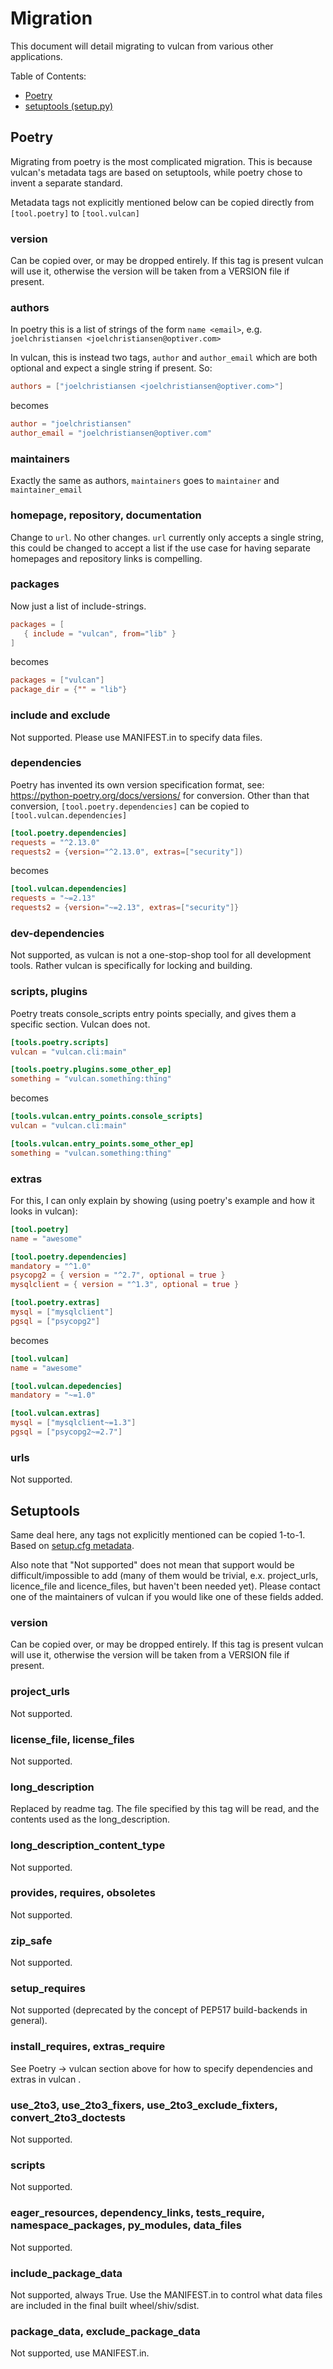 # Migration

This document will detail migrating to vulcan from various other applications.

Table of Contents:

- [Poetry](#Poetry)
- [setuptools (setup.py)](#Setuptools)

## Poetry

Migrating from poetry is the most complicated migration. This is because vulcan's metadata tags are based on
setuptools, while poetry chose to invent a separate standard. 

Metadata tags not explicitly mentioned below can be copied directly from `[tool.poetry]` to `[tool.vulcan]`

### version

Can be copied over, or may be dropped entirely. If this tag is present vulcan will use it, otherwise the
version will be taken from a VERSION file if present. 

### authors

In poetry this is a list of strings of the form `name <email>`, e.g. `joelchristiansen <joelchristiansen@optiver.com>`

In vulcan, this is instead two tags, `author` and `author_email` which are both optional and expect a single
string if present. So:

```toml
authors = ["joelchristiansen <joelchristiansen@optiver.com>"]
```

becomes

```toml
author = "joelchristiansen"
author_email = "joelchristiansen@optiver.com"
```

### maintainers

Exactly the same as authors, `maintainers` goes to `maintainer` and `maintainer_email`

### homepage, repository, documentation

Change to `url`. No other changes. `url` currently only accepts a single string, this could be changed to
accept a list if the use case for having separate homepages and repository links is compelling.

### packages

Now just a list of include-strings. 

```toml
packages = [
   { include = "vulcan", from="lib" }
]
```

becomes

```toml
packages = ["vulcan"]
package_dir = {"" = "lib"}
```

### include and exclude

Not supported. Please use MANIFEST.in to specify data files.

### dependencies

Poetry has invented its own version specification format, see: https://python-poetry.org/docs/versions/ for
conversion. Other than that conversion, `[tool.poetry.dependencies]` can be copied to `[tool.vulcan.dependencies]`

```toml
[tool.poetry.dependencies]
requests = "^2.13.0"
requests2 = {version="^2.13.0", extras=["security"])
```

becomes 

```toml
[tool.vulcan.dependencies]
requests = "~=2.13"
requests2 = {version="~=2.13", extras=["security"]}
```

### dev-dependencies

Not supported, as vulcan is not a one-stop-shop tool for all development tools. Rather vulcan is specifically
for locking and building.

### scripts, plugins

Poetry treats console\_scripts entry points specially, and gives them a specific section. Vulcan does not.

```toml
[tools.poetry.scripts]
vulcan = "vulcan.cli:main"

[tools.poetry.plugins.some_other_ep]
something = "vulcan.something:thing"
```

becomes

```toml
[tools.vulcan.entry_points.console_scripts]
vulcan = "vulcan.cli:main"

[tools.vulcan.entry_points.some_other_ep]
something = "vulcan.something:thing"
```

### extras

For this, I can only explain by showing (using poetry's example and how it looks in vulcan):

```toml
[tool.poetry]
name = "awesome"

[tool.poetry.dependencies]
mandatory = "^1.0"
psycopg2 = { version = "^2.7", optional = true }
mysqlclient = { version = "^1.3", optional = true }

[tool.poetry.extras]
mysql = ["mysqlclient"]
pgsql = ["psycopg2"]
```

becomes

```toml
[tool.vulcan]
name = "awesome"

[tool.vulcan.depedencies]
mandatory = "~=1.0"

[tool.vulcan.extras]
mysql = ["mysqlclient~=1.3"]
pgsql = ["psycopg2~=2.7"]
```

### urls

Not supported.

## Setuptools

Same deal here, any tags not explicitly mentioned can be copied 1-to-1. Based on [setup.cfg metadata](https://setuptools.readthedocs.io/en/latest/userguide/declarative_config.html#metadata).

Also note that "Not supported" does not mean that support would be difficult/impossible to add (many of them
would be trivial, e.x. project_urls, licence_file and licence_files, but haven't been needed yet). Please
contact one of the maintainers of vulcan if you would like one of these fields added.

### version

Can be copied over, or may be dropped entirely. If this tag is present vulcan will use it, otherwise the
version will be taken from a VERSION file if present. 

### project_urls

Not supported.

### license_file, license_files

Not supported.

### long_description

Replaced by readme tag. The file specified by this tag will be read, and the contents used as the
long_description.

### long_description_content_type

Not supported.

### provides, requires, obsoletes

Not supported.

### zip_safe

Not supported.

### setup_requires

Not supported (deprecated by the concept of PEP517 build-backends in general).

### install_requires, extras_require

See Poetry -> vulcan section above for how to specify dependencies and extras in vulcan .

### use_2to3, use_2to3_fixers, use_2to3_exclude_fixters, convert_2to3_doctests

Not supported.

### scripts

Not supported.

### eager_resources, dependency_links, tests_require, namespace_packages, py_modules, data_files

Not supported.

### include_package_data

Not supported, always True. Use the MANIFEST.in to control what data files are included in the final built
wheel/shiv/sdist.

### package_data, exclude_package_data

Not supported, use MANIFEST.in.
